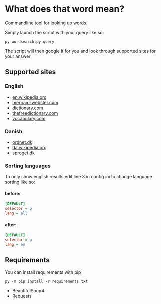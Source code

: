 # What does that word mean?
Commandline tool for looking up words.

Simply launch the script with your query like so:

```
py wordsearch.py query
```

The script will then google it for you and look through supported sites 
for your answer

## Supported sites
### English
* [en.wikipedia.org](https://en.wikipedia.org/wiki/Main_Page)
* [merriam-webster.com](https://www.merriam-webster.com/)
* [dictionary.com](http://www.dictionary.com/)
* [thefreedictionary.com](http://www.thefreedictionary.com/)
* [vocabulary.com](https://www.vocabulary.com/)


### Danish
* [ordnet.dk](http://ordnet.dk/)
* [da.wikipedia.org](https://da.wikipedia.org/wiki/Forside)
* [sproget.dk](http://sproget.dk/)

### Sorting languages
To only show english results edit line 3 in config.ini to change language sorting like so:

#### before:

```INI
[DEFAULT]
selector = p
lang = all
```

#### after:

```INI
[DEFAULT]
selector = p
lang = en
```

## Requirements
You can install requirements with pip
```
py -m pip install -r requirements.txt
```
* BeautifulSoup4
* Requests
